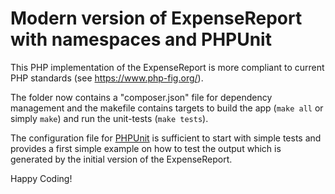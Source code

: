 # Modern version of ExpenseReport with namespaces and PHPUnit

This PHP implementation of the ExpenseReport is more compliant to current PHP
standards (see https://www.php-fig.org/).

The folder now contains a "composer.json" file for dependency management and
the makefile contains targets to build the app (`make all` or simply `make`)
and run the unit-tests (`make tests`).

The configuration file for [PHPUnit](https://phpunit.de/) is sufficient to
start with simple tests and provides a first simple example on how to test the
output which is generated by the initial version of the ExpenseReport.

Happy Coding!
